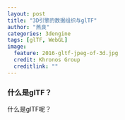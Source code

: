 ```yaml
---
layout: post
title: "3D引擎的数据组织与glTF"
author: "燕良"
categories: 3dengine
tags: [glTF, WebGL]
image:
  feature: 2016-gltf-jpeg-of-3d.jpg
  credit: Khronos Group
  creditlink: ""
---
```


### 什么是glTF？

什么是glTF呢？